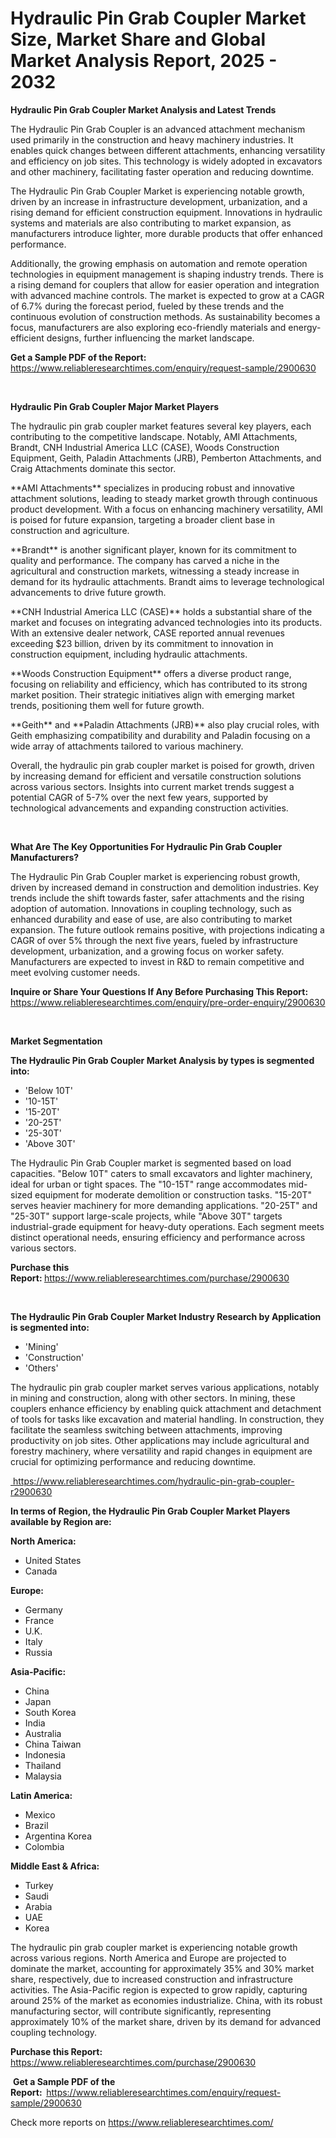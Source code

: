 <p><h1>Hydraulic Pin Grab Coupler Market Size, Market Share and Global Market Analysis Report, 2025 - 2032</h1></p><p><strong>Hydraulic Pin Grab Coupler Market Analysis and Latest Trends</strong></p>
<p><p>The Hydraulic Pin Grab Coupler is an advanced attachment mechanism used primarily in the construction and heavy machinery industries. It enables quick changes between different attachments, enhancing versatility and efficiency on job sites. This technology is widely adopted in excavators and other machinery, facilitating faster operation and reducing downtime.</p><p>The Hydraulic Pin Grab Coupler Market is experiencing notable growth, driven by an increase in infrastructure development, urbanization, and a rising demand for efficient construction equipment. Innovations in hydraulic systems and materials are also contributing to market expansion, as manufacturers introduce lighter, more durable products that offer enhanced performance.</p><p>Additionally, the growing emphasis on automation and remote operation technologies in equipment management is shaping industry trends. There is a rising demand for couplers that allow for easier operation and integration with advanced machine controls. The market is expected to grow at a CAGR of 6.7% during the forecast period, fueled by these trends and the continuous evolution of construction methods. As sustainability becomes a focus, manufacturers are also exploring eco-friendly materials and energy-efficient designs, further influencing the market landscape.</p></p>
<p><strong>Get a Sample PDF of the Report:&nbsp;</strong> <a href="https://www.reliableresearchtimes.com/enquiry/request-sample/2900630?utm_campaign=3536&utm_medium=2&utm_source=Github&utm_content=ia&utm_term=16032025&utm_id=hydraulic-pin-grab-coupler">https://www.reliableresearchtimes.com/enquiry/request-sample/2900630</a></p>
<p>&nbsp;</p>
<p><strong>Hydraulic Pin Grab Coupler Major Market Players</strong></p>
<p><p>The hydraulic pin grab coupler market features several key players, each contributing to the competitive landscape. Notably, AMI Attachments, Brandt, CNH Industrial America LLC (CASE), Woods Construction Equipment, Geith, Paladin Attachments (JRB), Pemberton Attachments, and Craig Attachments dominate this sector.</p><p>**AMI Attachments** specializes in producing robust and innovative attachment solutions, leading to steady market growth through continuous product development. With a focus on enhancing machinery versatility, AMI is poised for future expansion, targeting a broader client base in construction and agriculture.</p><p>**Brandt** is another significant player, known for its commitment to quality and performance. The company has carved a niche in the agricultural and construction markets, witnessing a steady increase in demand for its hydraulic attachments. Brandt aims to leverage technological advancements to drive future growth.</p><p>**CNH Industrial America LLC (CASE)** holds a substantial share of the market and focuses on integrating advanced technologies into its products. With an extensive dealer network, CASE reported annual revenues exceeding $23 billion, driven by its commitment to innovation in construction equipment, including hydraulic attachments.</p><p>**Woods Construction Equipment** offers a diverse product range, focusing on reliability and efficiency, which has contributed to its strong market position. Their strategic initiatives align with emerging market trends, positioning them well for future growth.</p><p>**Geith** and **Paladin Attachments (JRB)** also play crucial roles, with Geith emphasizing compatibility and durability and Paladin focusing on a wide array of attachments tailored to various machinery.</p><p>Overall, the hydraulic pin grab coupler market is poised for growth, driven by increasing demand for efficient and versatile construction solutions across various sectors. Insights into current market trends suggest a potential CAGR of 5-7% over the next few years, supported by technological advancements and expanding construction activities.</p></p>
<p>&nbsp;</p>
<p><strong>What Are The Key Opportunities For Hydraulic Pin Grab Coupler Manufacturers?</strong></p>
<p><p>The Hydraulic Pin Grab Coupler market is experiencing robust growth, driven by increased demand in construction and demolition industries. Key trends include the shift towards faster, safer attachments and the rising adoption of automation. Innovations in coupling technology, such as enhanced durability and ease of use, are also contributing to market expansion. The future outlook remains positive, with projections indicating a CAGR of over 5% through the next five years, fueled by infrastructure development, urbanization, and a growing focus on worker safety. Manufacturers are expected to invest in R&D to remain competitive and meet evolving customer needs.</p></p>
<p><strong>Inquire or Share Your Questions If Any Before Purchasing This Report:</strong> <a href="https://www.reliableresearchtimes.com/enquiry/pre-order-enquiry/2900630?utm_campaign=3536&utm_medium=2&utm_source=Github&utm_content=ia&utm_term=16032025&utm_id=hydraulic-pin-grab-coupler">https://www.reliableresearchtimes.com/enquiry/pre-order-enquiry/2900630</a></p>
<p>&nbsp;</p>
<p><strong>Market Segmentation</strong></p>
<p><strong>The Hydraulic Pin Grab Coupler Market Analysis by types is segmented into:</strong></p>
<p><ul><li>'Below 10T'</li><li>'10-15T'</li><li>'15-20T'</li><li>'20-25T'</li><li>'25-30T'</li><li>'Above 30T'</li></ul></p>
<p><p>The Hydraulic Pin Grab Coupler market is segmented based on load capacities. "Below 10T" caters to small excavators and lighter machinery, ideal for urban or tight spaces. The "10-15T" range accommodates mid-sized equipment for moderate demolition or construction tasks. "15-20T" serves heavier machinery for more demanding applications. "20-25T" and "25-30T" support large-scale projects, while "Above 30T" targets industrial-grade equipment for heavy-duty operations. Each segment meets distinct operational needs, ensuring efficiency and performance across various sectors.</p></p>
<p><strong>Purchase this Report:&nbsp;</strong><a href="https://www.reliableresearchtimes.com/purchase/2900630?utm_campaign=3536&utm_medium=2&utm_source=Github&utm_content=ia&utm_term=16032025&utm_id=hydraulic-pin-grab-coupler">https://www.reliableresearchtimes.com/purchase/2900630</a></p>
<p>&nbsp;</p>
<p><strong>The Hydraulic Pin Grab Coupler Market Industry Research by Application is segmented into:</strong></p>
<p><ul><li>'Mining'</li><li>'Construction'</li><li>'Others'</li></ul></p>
<p><p>The hydraulic pin grab coupler market serves various applications, notably in mining and construction, along with other sectors. In mining, these couplers enhance efficiency by enabling quick attachment and detachment of tools for tasks like excavation and material handling. In construction, they facilitate the seamless switching between attachments, improving productivity on job sites. Other applications may include agricultural and forestry machinery, where versatility and rapid changes in equipment are crucial for optimizing performance and reducing downtime.</p></p>
<p><a href="https://www.reliableresearchtimes.com/hydraulic-pin-grab-coupler-r2900630?utm_campaign=3536&utm_medium=2&utm_source=Github&utm_content=ia&utm_term=16032025&utm_id=hydraulic-pin-grab-coupler">&nbsp;https://www.reliableresearchtimes.com/hydraulic-pin-grab-coupler-r2900630</a></p>
<p><strong>In terms of Region, the Hydraulic Pin Grab Coupler Market Players available by Region are:</strong></p>
<p>
    <p> <strong> North America: </strong>
        <ul>
            <li>United States</li>
            <li>Canada</li>
        </ul>
        </p> 
    <p> <strong> Europe: </strong>
        <ul>
            <li>Germany</li>
            <li>France</li>
            <li>U.K.</li>
            <li>Italy</li>
            <li>Russia</li>
        </ul>
        </p> 
    <p> <strong> Asia-Pacific: </strong>
        <ul>
            <li>China</li>
            <li>Japan</li>
            <li>South Korea</li>
            <li>India</li>
            <li>Australia</li>
            <li>China Taiwan</li>
            <li>Indonesia</li>
            <li>Thailand</li>
            <li>Malaysia</li>
        </ul>
        </p> 
    <p> <strong> Latin America: </strong>
        <ul>
            <li>Mexico</li>
            <li>Brazil</li>
            <li>Argentina Korea</li>
            <li>Colombia</li>
        </ul>
        </p> 
    <p> <strong> Middle East & Africa: </strong>
        <ul>
            <li>Turkey</li>
            <li>Saudi</li>
            <li>Arabia</li>
            <li>UAE</li>
            <li>Korea</li>
        </ul>
    </p>
    </p>
<p><p>The hydraulic pin grab coupler market is experiencing notable growth across various regions. North America and Europe are projected to dominate the market, accounting for approximately 35% and 30% market share, respectively, due to increased construction and infrastructure activities. The Asia-Pacific region is expected to grow rapidly, capturing around 25% of the market as economies industrialize. China, with its robust manufacturing sector, will contribute significantly, representing approximately 10% of the market share, driven by its demand for advanced coupling technology.</p></p>
<p><strong>Purchase this Report: </strong><a href="https://www.reliableresearchtimes.com/purchase/2900630?utm_campaign=3536&utm_medium=2&utm_source=Github&utm_content=ia&utm_term=16032025&utm_id=hydraulic-pin-grab-coupler">https://www.reliableresearchtimes.com/purchase/2900630</a></p>
<p>&nbsp;<strong>Get a Sample PDF of the Report:&nbsp;&nbsp;</strong><a href="https://www.reliableresearchtimes.com/enquiry/request-sample/2900630?utm_campaign=3536&utm_medium=2&utm_source=Github&utm_content=ia&utm_term=16032025&utm_id=hydraulic-pin-grab-coupler">https://www.reliableresearchtimes.com/enquiry/request-sample/2900630</a></p>
<p><strong></strong></p>
<p>Check more reports on <a href="https://www.reliableresearchtimes.com/?utm_campaign=3536&utm_medium=2&utm_source=Github&utm_content=ia&utm_term=16032025&utm_id=hydraulic-pin-grab-coupler">https://www.reliableresearchtimes.com/</a></p>